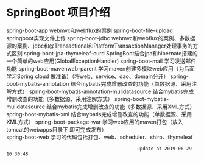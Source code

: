 # SpringBoot  项目介绍
	  								
spring-boot-app										webmvc和webflux的案例
spring-boot-file-upload								springboot实现文件上传
spring-boot-jdbc									webmvc和webflux的案例、多数据源的案例、jdbc和@Transactional和PlatformTransactionManager处理事务的方式区别
spring-boot-jpa-thymeleaf-curd						SpringBoot结合jpa和hibernate搭建的一个简单的web应用(GlobalExceptionHandler)
spring-boot-mail									学习发送邮件功能
spring-boot-mavenweb-parent							学习maven创建多模块web应用（为后面学习Spring cloud 做准备）（将web、service、dao、domain分开）
spring-boot-mybatis-annotation						结合mybatis完成增删改查的功能（单数据源、采用注解方式）
spring-boot-mybatis-annotation-mulidatasource		结合mybatis完成增删改查的功能（多数据源、采用注解方式）
spring-boot-mybatis-mulidatasource					结合mybatis完成增删改查的功能（多数据源、采用XML方式）		
spring-boot-mybatis-xml								结合mybatis完成增删改查的功能（单数据源、采用XML方式）
spring-boot-package-war								学习web应用的maven打包（放入tomcat的webapps目录下 即可完成发布）						
spring-boot-web										学习的代码包括打包、web、scheduler、shiro、thymeleaf
							
							
							
													update at 2019-06-29 16:30:48